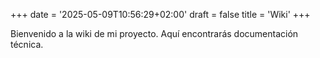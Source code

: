 +++
date = '2025-05-09T10:56:29+02:00'
draft = false
title = 'Wiki'
+++

Bienvenido a la wiki de mi proyecto. Aquí encontrarás documentación técnica.
